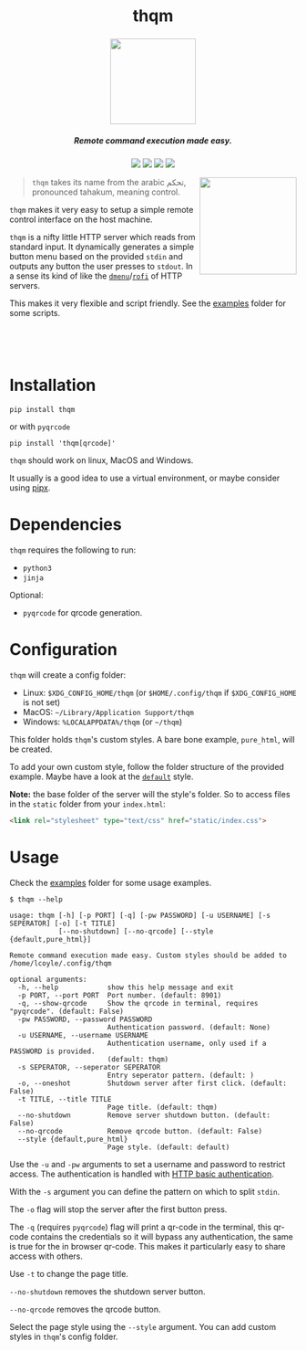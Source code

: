 <h1 align="center">thqm</h1>
<h3 align="center"><img src="https://i.imgur.com/gVB270Z.png" width="150"></h3>
<h5 align="center">Remote command execution made easy.</h5>

<p align="center">
  <a href="https://github.com/loiccoyle/thqm/actions?query=workflow%3Atests"><img src="https://github.com/loiccoyle/thqm/workflows/tests/badge.svg"></a>
  <a href="https://pypi.org/project/thqm/"><img src="https://img.shields.io/pypi/v/thqm"></a>
  <a href="./LICENSE.md"><img src="https://img.shields.io/badge/license-MIT-blue.svg"></a>
  <img src="https://img.shields.io/badge/platform-linux%20%7C%20macOS%20%7C%20windows-informational">
</p>
<img src="https://i.imgur.com/OrK36nl.png?1" align='right' width='170px'>

> `thqm` takes its name from the arabic تحكم, pronounced tahakum, meaning control.

`thqm` makes it very easy to setup a simple remote control interface on the host machine.

`thqm` is a nifty little HTTP server which reads from standard input. It dynamically generates a simple button menu based on the provided `stdin` and outputs any button the user presses to `stdout`.
In a sense its kind of like the [`dmenu`](https://tools.suckless.org/dmenu/)/[`rofi`](https://github.com/davatorium/rofi) of HTTP servers.

This makes it very flexible and script friendly. See the [examples](./examples) folder for some scripts.

&nbsp;

&nbsp;

# Installation
```shell
pip install thqm
```

or with `pyqrcode`

```shell
pip install 'thqm[qrcode]'
```

`thqm` should work on linux, MacOS and Windows.

It usually is a good idea to use a virtual environment, or maybe consider using [pipx](https://github.com/pipxproject/pipx).

# Dependencies
`thqm` requires the following to run:
  * `python3`
  * `jinja`

Optional:
  * `pyqrcode` for qrcode generation.

# Configuration
`thqm` will create a config folder:
  * Linux: `$XDG_CONFIG_HOME/thqm` (or `$HOME/.config/thqm` if `$XDG_CONFIG_HOME` is not set)
  * MacOS: `~/Library/Application Support/thqm`
  * Windows: `%LOCALAPPDATA%/thqm` (or `~/thqm`)

This folder holds `thqm`'s custom styles. A bare bone example, `pure_html`, will be created.

To add your own custom style, follow the folder structure of the provided example. Maybe have a look at the [`default`](https://github.com/loiccoyle/thqm/tree/master/thqm/styles/default) style.

**Note:** the base folder of the server will the style's folder. So to access files in the `static` folder from your `index.html`:

```html
<link rel="stylesheet" type="text/css" href="static/index.css">
```

# Usage
Check the [examples](./examples) folder for some usage examples.

```
$ thqm --help

usage: thqm [-h] [-p PORT] [-q] [-pw PASSWORD] [-u USERNAME] [-s SEPERATOR] [-o] [-t TITLE]
            [--no-shutdown] [--no-qrcode] [--style {default,pure_html}]

Remote command execution made easy. Custom styles should be added to /home/lcoyle/.config/thqm

optional arguments:
  -h, --help            show this help message and exit
  -p PORT, --port PORT  Port number. (default: 8901)
  -q, --show-qrcode     Show the qrcode in terminal, requires "pyqrcode". (default: False)
  -pw PASSWORD, --password PASSWORD
                        Authentication password. (default: None)
  -u USERNAME, --username USERNAME
                        Authentication username, only used if a PASSWORD is provided.
                        (default: thqm)
  -s SEPERATOR, --seperator SEPERATOR
                        Entry seperator pattern. (default: )
  -o, --oneshot         Shutdown server after first click. (default: False)
  -t TITLE, --title TITLE
                        Page title. (default: thqm)
  --no-shutdown         Remove server shutdown button. (default: False)
  --no-qrcode           Remove qrcode button. (default: False)
  --style {default,pure_html}
                        Page style. (default: default)
```
Use the `-u` and `-pw` arguments to set a username and password to restrict access. The authentication is handled with [HTTP basic authentication](https://en.wikipedia.org/wiki/Basic_access_authentication).

With the `-s` argument you can define the pattern on which to split `stdin`.

The `-o` flag will stop the server after the first button press.

The `-q` (requires `pyqrcode`) flag will print a qr-code in the terminal, this qr-code contains the credentials so it will bypass any authentication, the same is true for the in browser qr-code. This makes it particularly easy to share access with others.

Use `-t` to change the page title.

`--no-shutdown` removes the shutdown server button.

`--no-qrcode` removes the qrcode button.

Select the page style using the `--style` argument. You can add custom styles in `thqm`'s config folder.
